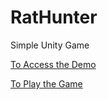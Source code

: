 # RatHunter
Simple Unity Game

[To Access the Demo](https://youtu.be/DlnMhqFP2Hw?feature=shared)

[To Play the Game](https://gcanidemir.itch.io/project-3-create-with-code)
